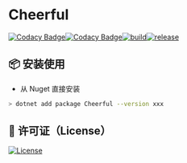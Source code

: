 # Cheerful

[![Codacy Badge](https://app.codacy.com/project/badge/Grade/cb4c3666ba334586b9b6345e99fe0587)](https://www.codacy.com/gh/wuxinheng/Cheerful/dashboard?utm_source=github.com&amp;utm_medium=referral&amp;utm_content=wuxinheng/Cheerful&amp;utm_campaign=Badge_Grade)[![Codacy Badge](https://app.codacy.com/project/badge/Coverage/f9b399fc416a406280836c87ded11b49)](https://www.codacy.com/gh/wuxinheng/Cheerful/dashboard?utm_source=github.com&utm_medium=referral&utm_content=wuxinheng/Cheerful&utm_campaign=Badge_Coverage)[![build](https://github.com/wuxinheng/Cheerful/actions/workflows/build.yml/badge.svg)](https://github.com/wuxinheng/Cheerful/actions/workflows/build.yml)[![release](https://img.shields.io/github/v/release/wuxinheng/Cheerful?include_prereleases)](https://github.com/wuxinheng/Cheerful/releases)



## 📦 安装使用

- 从 Nuget 直接安装
```bash
> dotnet add package Cheerful --version xxx
```



## :newspaper: 许可证（License）
[![License](https://img.shields.io/github/license/wuxinheng/Cheerful)](https://github.com/wuxinheng/Cheerful/blob/master/LICENSE.txt)